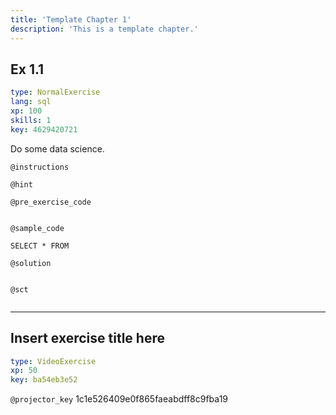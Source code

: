 ```yaml
---
title: 'Template Chapter 1'
description: 'This is a template chapter.'
---
```


## Ex 1.1

```yaml
type: NormalExercise 
lang: sql
xp: 100 
skills: 1
key: 4629420721   
```


Do some data science.


`@instructions`


`@hint`


`@pre_exercise_code`

```{python}

```


`@sample_code`

```{sql}
SELECT * FROM
```


`@solution`

```{sql}

```


`@sct`

```{python}

```


---

## Insert exercise title here

```yaml
type: VideoExercise 
xp: 50 
key: ba54eb3e52   
```

`@projector_key`
1c1e526409e0f865faeabdff8c9fba19
